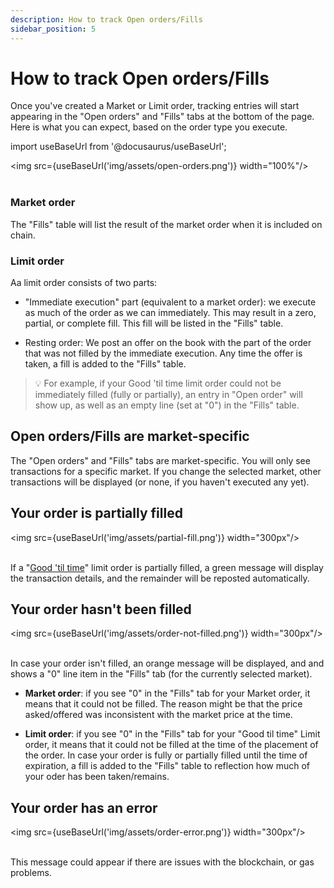```yaml
---
description: How to track Open orders/Fills
sidebar_position: 5
---
```



# How to track Open orders/Fills


Once you've created a Market or Limit order, tracking entries will start appearing in the "Open orders" and "Fills" tabs at the bottom of the page. Here is what you can expect, based on the order type you execute.

import useBaseUrl from '@docusaurus/useBaseUrl';

<img src={useBaseUrl('img/assets/open-orders.png')} width="100%"/><br /><br />

### Market order

The "Fills" table will list the result of the market order when it is included on chain.

### Limit order

Aa limit order consists of two parts:

* "Immediate execution" part (equivalent to a market order): we execute as much of the order as we can immediately. This may result in a zero, partial, or complete fill. This fill will be listed in the "Fills" table.

* Resting order: We post an offer on the book with the part of the order that was not filled by the immediate execution. Any time the offer is taken, a fill is added to the "Fills" table.


> 💡
> For example, if your Good 'til time limit order could not be immediately filled (fully or partially), an entry in "Open order" will show up, as well as an empty line (set at "0") in the "Fills" table.


## Open orders/Fills are market-specific

The "Open orders" and "Fills" tabs are market-specific. You will only see transactions for a specific market. If you change the selected market, other transactions will be displayed (or none, if you haven't executed any yet).

## Your order is partially filled

<img src={useBaseUrl('img/assets/partial-fill.png')} width="300px"/><br /><br />

If a "[Good 'til time](./how-to-limit-order.md#steps)" limit order is partially filled, a green message will display the transaction details, and the remainder will be reposted automatically.

## Your order hasn't been filled

<img src={useBaseUrl('img/assets/order-not-filled.png')} width="300px"/><br /><br />

In case your order isn't filled, an orange message will be displayed, and and shows a "0" line item in the "Fills" tab (for the currently selected market).

* **Market order**: if you see "0" in the "Fills" tab for your Market order, it means that it could not be filled. The reason might be that the price asked/offered was inconsistent with the market price at the time.

* **Limit order**: if you see "0" in the "Fills" tab for your "Good til time" Limit order, it means that it could not be filled at the time of the placement of the order. In case your order is fully or partially filled until the time of expiration, a fill is added to the "Fills" table to reflection how much of your oder has been taken/remains.

## Your order has an error

<img src={useBaseUrl('img/assets/order-error.png')} width="300px"/><br /><br />

This message could appear if there are issues with the blockchain, or gas problems.